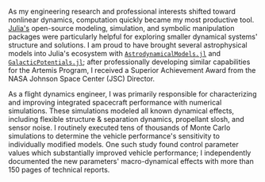 As my engineering research and professional interests shifted toward
nonlinear dynamics, computation quickly became my most productive tool.
[Julia's](https://julialang.org) open-source modeling, simulation, and
symbolic manipulation packages were particularly helpful for exploring
smaller dynamical systems' structure and solutions. I am proud to have
brought several astrophysical models into Julia's ecosystem with
[`AstrodynamicalModels.jl`](https://github.com/cadojo/AstrodynamicalModels.jl)
and
[`GalacticPotentials.jl`](https://github.com/cadojo/GalacticPotentials.jl);
after professionally developing similar capabilities for the Artemis
Program, I received a Superior Achievement Award from the NASA Johnson
Space Center (JSC) Director.

As a flight dynamics engineer, I was primarily responsible for
characterizing and improving integrated spacecraft performance with
numerical simulations. These simulations modeled all known dynamical effects,
including flexible structure & separation dynamics, propellant slosh, and sensor
noise. I routinely executed tens of thousands of Monte Carlo simulations to
determine the vehicle performance's sensitivity to individually modified models.
One such study found control parameter values which substantially improved vehicle
performance; I independently documented the new parameters' macro-dynamical
effects with more than 150 pages of technical reports.
